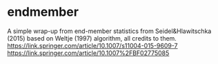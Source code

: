 # endmember
A simple wrap-up from end-member statistics from Seidel&amp;Hlawitschka (2015) based on Weltje (1997) algorithm, all credits to them.
https://link.springer.com/article/10.1007/s11004-015-9609-7
https://link.springer.com/article/10.1007%2FBF02775085
